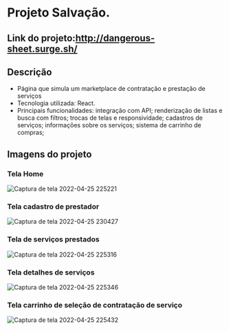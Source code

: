 # Projeto Salvação.
## Link do projeto:http://dangerous-sheet.surge.sh/
## Descrição
- Página que simula um marketplace de contratação e prestação de serviços 
- Tecnologia utilizada: React.
- Principais funcionalidades: integração com API; renderização de listas e busca com filtros; trocas de telas e responsividade; cadastros de serviços; informações sobre os serviços; sistema de carrinho de compras;
 
## Imagens do projeto

### Tela Home
![Captura de tela 2022-04-25 225221](https://user-images.githubusercontent.com/91157487/165205029-ad090a06-ab58-4a49-8750-790e520ac874.png)
### Tela cadastro de prestador
![Captura de tela 2022-04-25 230427](https://user-images.githubusercontent.com/91157487/165205088-7aca7aa1-eaa8-4e7d-8051-769173e8e571.png)
### Tela de serviços prestados
![Captura de tela 2022-04-25 225316](https://user-images.githubusercontent.com/91157487/165205231-b2757b78-ed69-4012-894a-4c519dbe3109.png)
### Tela detalhes de serviços
![Captura de tela 2022-04-25 225346](https://user-images.githubusercontent.com/91157487/165205330-e76a6e6b-064b-4dc3-9a91-e2fbc588453d.png)
### Tela carrinho de seleção de contratação de serviço
![Captura de tela 2022-04-25 225432](https://user-images.githubusercontent.com/91157487/165205417-012ae8d5-cce7-4cee-8d6d-63b1fb9bd8e7.png)

